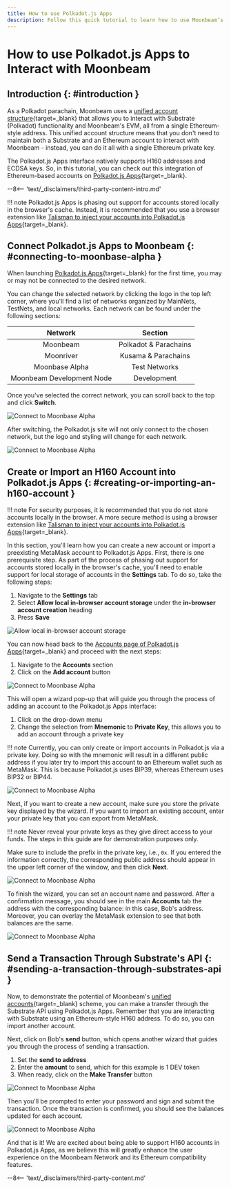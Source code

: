 ```yaml
---
title: How to use Polkadot.js Apps
description: Follow this quick tutorial to learn how to use Moonbeam’s Ethereum-style H160 addresses and send transactions with Polkadot.js Apps.
---
```


# How to use Polkadot.js Apps to Interact with Moonbeam

## Introduction {: #introduction }

As a Polkadot parachain, Moonbeam uses a [unified account structure](/learn/features/unified-accounts/){target=\_blank} that allows you to interact with Substrate (Polkadot) functionality and Moonbeam's EVM, all from a single Ethereum-style address. This unified account structure means that you don't need to maintain both a Substrate and an Ethereum account to interact with Moonbeam - instead, you can do it all with a single Ethereum private key.

The Polkadot.js Apps interface natively supports H160 addresses and ECDSA keys. So, in this tutorial, you can check out this integration of Ethereum-based accounts on [Polkadot.js Apps](https://polkadot.js.org/apps/?rpc=wss://wss.api.moonbase.moonbeam.network%2Fpublic-ws#/accounts/){target=\_blank}.

--8<-- 'text/_disclaimers/third-party-content-intro.md'

!!! note
    Polkadot.js Apps is phasing out support for accounts stored locally in the browser's cache. Instead, it is recommended that you use a browser extension like [Talisman to inject your accounts into Polkadot.js Apps](/tokens/connect/talisman/){target=\_blank}.

## Connect Polkadot.js Apps to Moonbeam {: #connecting-to-moonbase-alpha }

When launching [Polkadot.js Apps](https://polkadot.js.org/apps/?rpc=wss://wss.api.moonbase.moonbeam.network%2Fpublic-ws#/accounts/){target=\_blank} for the first time, you may or may not be connected to the desired network.

You can change the selected network by clicking the logo in the top left corner, where you'll find a list of networks organized by MainNets, TestNets, and local networks. Each network can be found under the following sections:

|          Network          |        Section        |
|:-------------------------:|:---------------------:|
|          Moonbeam         | Polkadot & Parachains |
|         Moonriver         |  Kusama & Parachains  |
|       Moonbase Alpha      |     Test Networks     |
| Moonbeam Development Node |      Development      |

Once you've selected the correct network, you can scroll back to the top and click **Switch**.

![Connect to Moonbase Alpha](/images/tokens/connect/polkadotjs/polkadotjs-1.webp)

After switching, the Polkadot.js site will not only connect to the chosen network, but the logo and styling will change for each network.

![Connect to Moonbase Alpha](/images/tokens/connect/polkadotjs/polkadotjs-2.webp)

## Create or Import an H160 Account into Polkadot.js Apps {: #creating-or-importing-an-h160-account }

!!! note
    For security purposes, it is recommended that you do not store accounts locally in the browser. A more secure method is using a browser extension like [Talisman to inject your accounts into Polkadot.js Apps](/tokens/connect/talisman/){target=\_blank}.

In this section, you'll learn how you can create a new account or import a preexisting MetaMask account to Polkadot.js Apps. First, there is one prerequisite step. As part of the process of phasing out support for accounts stored locally in the browser's cache, you'll need to enable support for local storage of accounts in the **Settings** tab. To do so, take the following steps:

1. Navigate to the **Settings** tab
2. Select **Allow local in-browser account storage** under the **in-browser account creation** heading
3. Press **Save**

![Allow local in-browser account storage](/images/tokens/connect/polkadotjs/polkadotjs-3.webp)

You can now head back to the [Accounts page of Polkadot.js Apps](https://polkadot.js.org/apps/?rpc=wss://wss.api.moonbase.moonbeam.network%2Fpublic-ws#/accounts/){target=\_blank} and proceed with the next steps:

1. Navigate to the **Accounts** section
2. Click on the **Add account** button

![Connect to Moonbase Alpha](/images/tokens/connect/polkadotjs/polkadotjs-4.webp)

This will open a wizard pop-up that will guide you through the process of adding an account to the Polkadot.js Apps interface:

1. Click on the drop-down menu
2. Change the selection from **Mnemonic** to **Private Key**, this allows you to add an account through a private key

!!! note
    Currently, you can only create or import accounts in Polkadot.js via a private key. Doing so with the mnemonic will result in a different public address if you later try to import this account to an Ethereum wallet such as MetaMask. This is because Polkadot.js uses BIP39, whereas Ethereum uses BIP32 or BIP44.

![Connect to Moonbase Alpha](/images/tokens/connect/polkadotjs/polkadotjs-5.webp)

Next, if you want to create a new account, make sure you store the private key displayed by the wizard. If you want to import an existing account, enter your private key that you can export from MetaMask.

!!! note
    Never reveal your private keys as they give direct access to your funds. The steps in this guide are for demonstration purposes only.

Make sure to include the prefix in the private key, i.e., `0x`. If you entered the information correctly, the corresponding public address should appear in the upper left corner of the window, and then click **Next**.

![Connect to Moonbase Alpha](/images/tokens/connect/polkadotjs/polkadotjs-6.webp)

To finish the wizard, you can set an account name and password. After a confirmation message, you should see in the main **Accounts** tab the address with the corresponding balance: in this case, Bob's address. Moreover, you can overlay the MetaMask extension to see that both balances are the same.

![Connect to Moonbase Alpha](/images/tokens/connect/polkadotjs/polkadotjs-7.webp)

## Send a Transaction Through Substrate's API {: #sending-a-transaction-through-substrates-api }

Now, to demonstrate the potential of Moonbeam's [unified accounts](/learn/features/unified-accounts/){target=\_blank} scheme, you can make a transfer through the Substrate API using Polkadot.js Apps. Remember that you are interacting with Substrate using an Ethereum-style H160 address. To do so, you can import another account.

Next, click on Bob's **send** button, which opens another wizard that guides you through the process of sending a transaction.

1. Set the **send to address**
2. Enter the **amount** to send, which for this example is 1 DEV token
3. When ready, click on the **Make Transfer** button

![Connect to Moonbase Alpha](/images/tokens/connect/polkadotjs/polkadotjs-8.webp)

Then you'll be prompted to enter your password and sign and submit the transaction. Once the transaction is confirmed, you should see the balances updated for each account.

![Connect to Moonbase Alpha](/images/tokens/connect/polkadotjs/polkadotjs-9.webp)

And that is it! We are excited about being able to support H160 accounts in Polkadot.js Apps, as we believe this will greatly enhance the user experience on the Moonbeam Network and its Ethereum compatibility features.

--8<-- 'text/_disclaimers/third-party-content.md'
